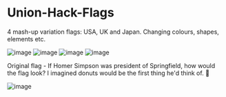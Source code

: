 # Union-Hack-Flags
4 mash-up variation flags: USA, UK and Japan. Changing colours, shapes, elements etc.

![image](FLAG1.png)
![image](FLAG2.png)
![image](FLAG3.png)
![image](FLAG4.png)

Original flag - If Homer Simpson was president of Springfield, how would the flag look? I imagined donuts would be the first thing he'd think of. 🍩

![image](ORIGINALFLAG.png)
